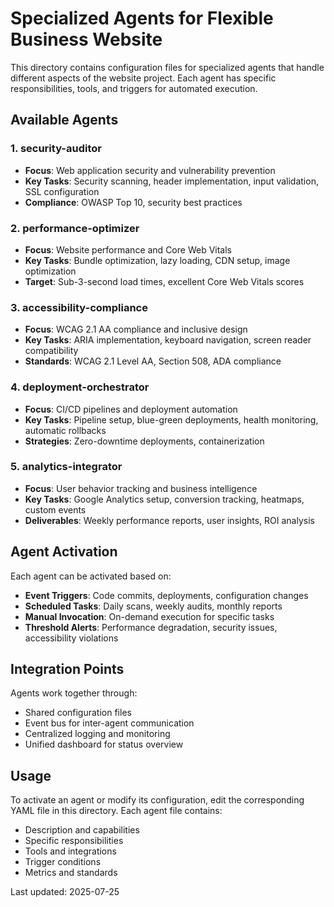 # Specialized Agents for Flexible Business Website

This directory contains configuration files for specialized agents that handle different aspects of the website project. Each agent has specific responsibilities, tools, and triggers for automated execution.

## Available Agents

### 1. **security-auditor**
- **Focus**: Web application security and vulnerability prevention
- **Key Tasks**: Security scanning, header implementation, input validation, SSL configuration
- **Compliance**: OWASP Top 10, security best practices

### 2. **performance-optimizer**
- **Focus**: Website performance and Core Web Vitals
- **Key Tasks**: Bundle optimization, lazy loading, CDN setup, image optimization
- **Target**: Sub-3-second load times, excellent Core Web Vitals scores

### 3. **accessibility-compliance**
- **Focus**: WCAG 2.1 AA compliance and inclusive design
- **Key Tasks**: ARIA implementation, keyboard navigation, screen reader compatibility
- **Standards**: WCAG 2.1 Level AA, Section 508, ADA compliance

### 4. **deployment-orchestrator**
- **Focus**: CI/CD pipelines and deployment automation
- **Key Tasks**: Pipeline setup, blue-green deployments, health monitoring, automatic rollbacks
- **Strategies**: Zero-downtime deployments, containerization

### 5. **analytics-integrator**
- **Focus**: User behavior tracking and business intelligence
- **Key Tasks**: Google Analytics setup, conversion tracking, heatmaps, custom events
- **Deliverables**: Weekly performance reports, user insights, ROI analysis

## Agent Activation

Each agent can be activated based on:
- **Event Triggers**: Code commits, deployments, configuration changes
- **Scheduled Tasks**: Daily scans, weekly audits, monthly reports
- **Manual Invocation**: On-demand execution for specific tasks
- **Threshold Alerts**: Performance degradation, security issues, accessibility violations

## Integration Points

Agents work together through:
- Shared configuration files
- Event bus for inter-agent communication
- Centralized logging and monitoring
- Unified dashboard for status overview

## Usage

To activate an agent or modify its configuration, edit the corresponding YAML file in this directory. Each agent file contains:
- Description and capabilities
- Specific responsibilities
- Tools and integrations
- Trigger conditions
- Metrics and standards

Last updated: 2025-07-25